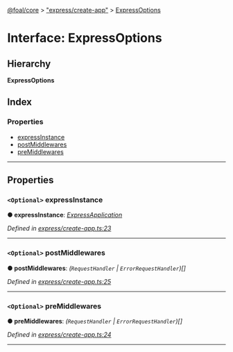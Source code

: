 [@foal/core](../README.md) > ["express/create-app"](../modules/_express_create_app_.md) > [ExpressOptions](../interfaces/_express_create_app_.expressoptions.md)

# Interface: ExpressOptions

## Hierarchy

**ExpressOptions**

## Index

### Properties

* [expressInstance](_express_create_app_.expressoptions.md#expressinstance)
* [postMiddlewares](_express_create_app_.expressoptions.md#postmiddlewares)
* [preMiddlewares](_express_create_app_.expressoptions.md#premiddlewares)

---

## Properties

<a id="expressinstance"></a>

### `<Optional>` expressInstance

**● expressInstance**: *[ExpressApplication](_express_create_app_.expressapplication.md)*

*Defined in [express/create-app.ts:23](https://github.com/FoalTS/foal/blob/538afb23/packages/core/src/express/create-app.ts#L23)*

___
<a id="postmiddlewares"></a>

### `<Optional>` postMiddlewares

**● postMiddlewares**: *(`RequestHandler` \| `ErrorRequestHandler`)[]*

*Defined in [express/create-app.ts:25](https://github.com/FoalTS/foal/blob/538afb23/packages/core/src/express/create-app.ts#L25)*

___
<a id="premiddlewares"></a>

### `<Optional>` preMiddlewares

**● preMiddlewares**: *(`RequestHandler` \| `ErrorRequestHandler`)[]*

*Defined in [express/create-app.ts:24](https://github.com/FoalTS/foal/blob/538afb23/packages/core/src/express/create-app.ts#L24)*

___

